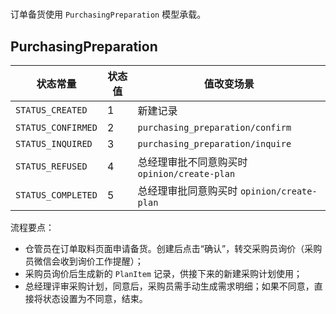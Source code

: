 # 
订单备货使用 `PurchasingPreparation` 模型承载。

PurchasingPreparation
---------------------------------------------------------------------------

状态常量 | 状态值 | 值改变场景
--------|----------|-------
`STATUS_CREATED` | 1 | 新建记录
`STATUS_CONFIRMED` | 2 | `purchasing_preparation/confirm`
`STATUS_INQUIRED` | 3 | `purchasing_preparation/inquire`
`STATUS_REFUSED` | 4 | 总经理审批不同意购买时 `opinion/create-plan`
`STATUS_COMPLETED` | 5 | 总经理审批同意购买时 `opinion/create-plan`

流程要点：

- 仓管员在订单取料页面申请备货。创建后点击“确认”，转交采购员询价（采购员微信会收到询价工作提醒）；
- 采购员询价后生成新的 `PlanItem` 记录，供接下来的新建采购计划使用；
- 总经理评审采购计划，同意后，采购员需手动生成需求明细；如果不同意，直接将状态设置为不同意，结束。

